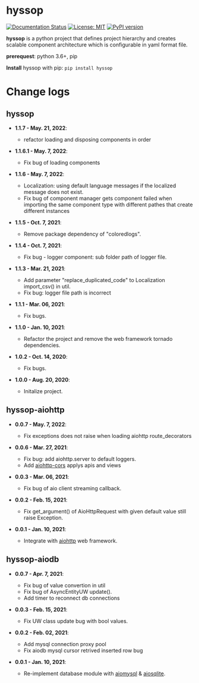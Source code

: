 # hyssop

[![Documentation Status](https://readthedocs.org/projects/hyssop/badge/?version=latest)](https://hyssop.readthedocs.io/en/latest/?badge=latest) [![License: MIT](https://img.shields.io/badge/License-MIT-blue.svg)](https://opensource.org/licenses/MIT) [![PyPI version](https://img.shields.io/pypi/v/hyssop.svg)](https://pypi.org/project/hyssop/)

**hyssop** is a python project that defines project hierarchy and creates scalable component architecture which is configurable in yaml format file.

**prerequest**: python 3.6+, pip

**Install** hyssop with pip: ``pip install hyssop``

# Change logs

## hyssop

* **1.1.7 - May. 21, 2022**:
  * refactor loading and disposing components in order

* **1.1.6.1 - May. 7, 2022**:
  * Fix bug of loading components

* **1.1.6 - May. 7, 2022**:
  * Localization: using default language messages if the localized message does not exist.
  * Fix bug of component manager gets component failed when importing the same component type with different pathes that create different instances

* **1.1.5 - Oct. 7, 2021**:
  * Remove package dependency of "coloredlogs".

* **1.1.4 - Oct. 7, 2021**:
  * Fix bug - logger component: sub folder path of logger file.

* **1.1.3 - Mar. 21, 2021**:
  * Add parameter "replace_duplicated_code" to Localization import_csv() in util.
  * Fix bug: logger file path is incorrect

* **1.1.1 - Mar. 06, 2021**:
  * Fix bugs.

* **1.1.0 - Jan. 10, 2021**:
  * Refactor the project and remove the web framework tornado dependencies. 

* **1.0.2 - Oct. 14, 2020**:
   * Fix bugs.

* **1.0.0 - Aug. 20, 2020**:
   * Initalize project.

## hyssop-aiohttp

* **0.0.7 - May. 7, 2022**:
  * Fix exceptions does not raise when loading aiohttp route_decorators

* **0.0.6 - Mar. 27, 2021**:
  * Fix bug: add aiohttp.server to default loggers.
  * Add [aiohttp-cors](https://github.com/aio-libs/aiohttp-cors) applys apis and views

* **0.0.3 - Mar. 06, 2021**:
  * Fix bug of aio client streaming callback.

* **0.0.2 - Feb. 15, 2021**:
  * Fix get_argument() of AioHttpRequest with given default value still raise Exception.

* **0.0.1 - Jan. 10, 2021**:
  * Integrate with [aiohttp](https://docs.aiohttp.org/en/stable/) web framework.

## hyssop-aiodb

* **0.0.7 - Apr. 7, 2021**:
  * Fix bug of value convertion in util
  * Fix bug of AsyncEntityUW update().
  * Add timer to reconnect db connections

* **0.0.3 - Feb. 15, 2021**:
  * Fix UW class update bug with bool values.

* **0.0.2 - Feb. 02, 2021**:
  * Add mysql connection proxy pool
  * Fix aiodb mysql cursor retrived inserted row bug

* **0.0.1 - Jan. 10, 2021**:
  * Re-implement database module with [aiomysql](https://aiomysql.readthedocs.io/en/latest/index.html) & [aiosqlite](https://aiosqlite.omnilib.dev/en/stable/index.html).